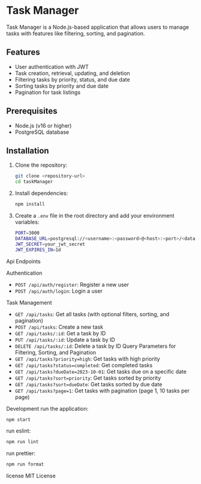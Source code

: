 # Task Manager

Task Manager is a Node.js-based application that allows users to manage tasks with features like filtering, sorting, and pagination.

## Features

- User authentication with JWT
- Task creation, retrieval, updating, and deletion
- Filtering tasks by priority, status, and due date
- Sorting tasks by priority and due date
- Pagination for task listings

## Prerequisites

- Node.js (v16 or higher)
- PostgreSQL database

## Installation

1. Clone the repository:
   ```bash
   git clone <repository-url>
   cd taskManager

2. Install dependencies:
   ```bash
   npm install
   ```
3. Create a `.env` file in the root directory and add your environment variables:
   ```bash
   PORT=3000
   DATABASE_URL=postgresql://<username>:<password>@<host>:<port>/<database>
   JWT_SECRET=your_jwt_secret
   JWT_EXPIRES_IN=1d
   ```


Api Endpoints

Authentication
- `POST /api/auth/register`: Register a new user
- `POST /api/auth/login`: Login a user

Task Management
- `GET /api/tasks`: Get all tasks (with optional filters, sorting, and pagination)
- `POST /api/tasks`: Create a new task
- `GET /api/tasks/:id`: Get a task by ID
- `PUT /api/tasks/:id`: Update a task by ID
- `DELETE /api/tasks/:id`: Delete a task by ID
Query Parameters for Filtering, Sorting, and Pagination
- `GET /api/tasks?priority=high`: Get tasks with high priority
- `GET /api/tasks?status=completed`: Get completed tasks
- `GET /api/tasks?dueDate=2023-10-01`: Get tasks due on a specific date
- `GET /api/tasks?sort=priority`: Get tasks sorted by priority
- `GET /api/tasks?sort=dueDate`: Get tasks sorted by due date
- `GET /api/tasks?page=1`: Get tasks with pagination (page 1, 10 tasks per page)


Development
run the application:
```bash
npm start
```
run eslint:
```bash
npm run lint
```
run prettier:
```bash
npm run format
```

license 
MIT License